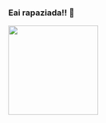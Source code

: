### Eai rapaziada!! 🤔

<div align="start">
  <a href="https://github.com/felipecosta10d">
  <img height="180em" src="https://github-readme-stats.vercel.app/api?username=felipecosta10d&show_icons=true&theme=github_dark&include_all_commits=true&count_private=true"/>
</div>
